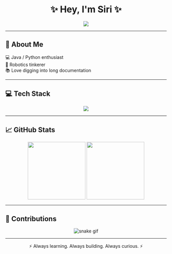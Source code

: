 <!-- Profile README -->

<h1 align="center">✨ Hey, I'm Siri ✨</h1>

<p align="center">
  <a href="https://git.io/typing-svg">
    <img src="https://readme-typing-svg.herokuapp.com?size=24&duration=4000&color=FF8C00&center=true&vCenter=true&width=500&lines=Student+Developer;Java+%26+Python+Enthusiast;Robotics+%7C+Builder+%7C+Coder;Lover+of+Clean+Code+%26+Docs" />
  </a>
</p>

---

## 🚀 About Me  
💻 Java / Python enthusiast  
🤖 Robotics tinkerer  
📚 Love digging into long documentation  

---

## 💻 Tech Stack  
<p align="center">
  <img src="https://skillicons.dev/icons?i=java,python,git,github,vscode,intellijmarkdown" />
</p>

---

## 📈 GitHub Stats  

<p align="center">
  <img src="https://github-readme-stats.vercel.app/api?username=siriwastaken&show_icons=true&theme=tokyonight&hide_border=true&bg_color=0D1117&title_color=FF8C00&icon_color=FF8C00" height="180" />
  <img src="https://github-readme-stats.vercel.app/api/top-langs/?username=sirwastaken&layout=compact&theme=tokyonight&hide_border=true&bg_color=0D1117&title_color=FF8C00" height="180" />
</p>

---

## 🐍 Contributions  
<p align="center">
  <img src="https://github.com/sriganty/sriganty/blob/output/snake.svg" alt="snake gif"/>
</p>

---

<p align="center">⚡ Always learning. Always building. Always curious. ⚡</p>
